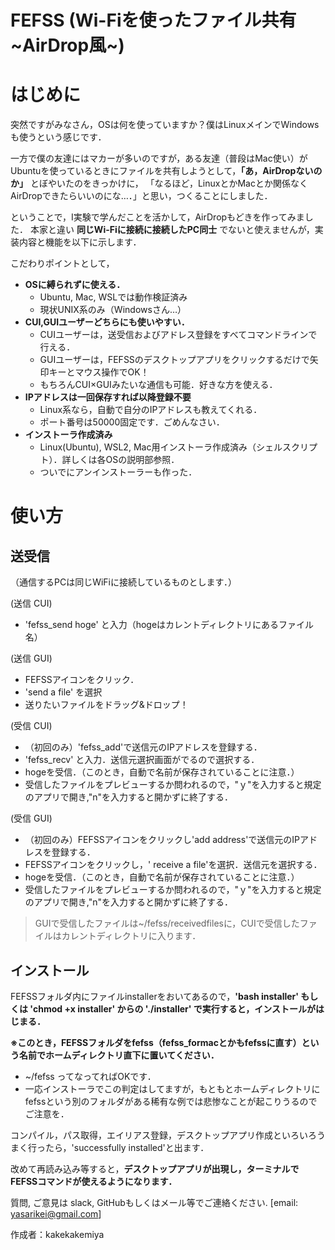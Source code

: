 # FEFSS (Wi-Fiを使ったファイル共有 \~AirDrop風\~)
# はじめに

突然ですがみなさん，OSは何を使っていますか？僕はLinuxメインでWindowsも使うという感じです．

一方で僕の友達にはマカーが多いのですが，ある友達（普段はMac使い）がUbuntuを使っているときにファイルを共有しようとして，__「あ，AirDropないのか」__ とぼやいたのをきっかけに，
「なるほど，LinuxとかMacとか関係なくAirDropできたらいいのにな…．」と思い，つくることにしました．

ということで，I実験で学んだことを活かして，AirDropもどきを作ってみました．
本家と違い __同じWi-Fiに接続に接続したPC同士__ でないと使えませんが，実装内容と機能を以下に示します．

こだわりポイントとして，

* __OSに縛られずに使える．__ 
  * Ubuntu, Mac, WSLでは動作検証済み
  * 現状UNIX系のみ（Windowsさん…）
* __CUI,GUIユーザーどちらにも使いやすい．__
  * CUIユーザーは，送受信およびアドレス登録をすべてコマンドラインで行える．
  * GUIユーザーは，FEFSSのデスクトップアプリをクリックするだけで矢印キーとマウス操作でOK！
  * もちろんCUI×GUIみたいな通信も可能．好きな方を使える．
* __IPアドレスは一回保存すれば以降登録不要__
  * Linux系なら，自動で自分のIPアドレスも教えてくれる．
  * ポート番号は50000固定です．ごめんなさい．
* __インストーラ作成済み__
  * Linux(Ubuntu), WSL2, Mac用インストーラ作成済み（シェルスクリプト）．詳しくは各OSの説明部参照．
  * ついでにアンインストーラーも作った．
  


# 使い方

## 送受信
（通信するPCは同じWiFiに接続しているものとします．）

(送信 CUI)
* 'fefss\_send hoge' と入力（hogeはカレントディレクトリにあるファイル名）

(送信 GUI)
* FEFSSアイコンをクリック．
* 'send a file' を選択
* 送りたいファイルをドラッグ&ドロップ！

(受信 CUI)
* （初回のみ）'fefss\_add'で送信元のIPアドレスを登録する．
* 'fefss\_recv' と入力．送信元選択画面がでるので選択する．
* hogeを受信．（このとき，自動で名前が保存されていることに注意．）
* 受信したファイルをプレビューするか問われるので，"ｙ"を入力すると規定のアプリで開き,"n"を入力すると開かずに終了する．

(受信 GUI)
* （初回のみ）FEFSSアイコンをクリックし'add address'で送信元のIPアドレスを登録する．
* FEFSSアイコンをクリックし，' receive a file'を選択．送信元を選択する．
* hogeを受信．（このとき，自動で名前が保存されていることに注意．）
* 受信したファイルをプレビューするか問われるので，"ｙ"を入力すると規定のアプリで開き,"n"を入力すると開かずに終了する．

> GUIで受信したファイルは~/fefss/receivedfilesに，CUIで受信したファイルはカレントディレクトリに入ります．


## インストール
FEFSSフォルダ内にファイルinstallerをおいてあるので，__'bash installer' もしくは 'chmod +x installer' からの './installer' で実行すると，インストールがはじまる．__

__※このとき，FEFSSフォルダをfefss（fefss\_formacとかもfefssに直す）という名前でホームディレクトリ直下に置いてください．__

* ~/fefss ってなってればOKです．
* 一応インストーラでこの判定はしてますが，もともとホームディレクトリにfefssという別のフォルダがある稀有な例では悲惨なことが起こりうるのでご注意を．

コンパイル，パス取得，エイリアス登録，デスクトップアプリ作成といろいろうまく行ったら，'successfully installed'と出ます．

改めて再読み込み等すると，__デスクトップアプリが出現し，ターミナルでFEFSSコマンドが使えるようになります．__

質問, ご意見は slack, GitHubもしくはメール等でご連絡ください. [email: yasarikei@gmail.com]

作成者：kakekakemiya